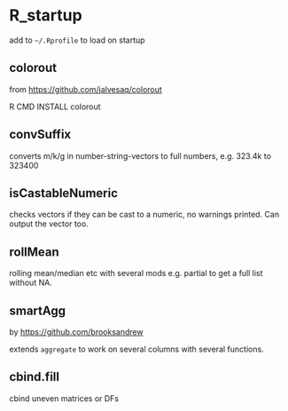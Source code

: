 # R_startup

add to `~/.Rprofile` to load on startup

## colorout

from https://github.com/jalvesaq/colorout

R CMD INSTALL colorout

## convSuffix

converts m/k/g in number-string-vectors to full numbers, e.g. 323.4k to 323400

## isCastableNumeric

checks vectors if they can be cast to a numeric, no warnings printed. Can output the vector too.

## rollMean

rolling mean/median etc with several mods e.g. partial to get a full list without NA.

## smartAgg

by https://github.com/brooksandrew

extends `aggregate` to work on several columns with several functions.

## cbind.fill

cbind uneven matrices or DFs
